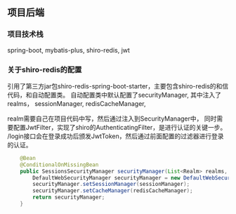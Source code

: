 ## 项目后端

### 项目技术栈
spring-boot, mybatis-plus, shiro-redis, jwt


### 关于shiro-redis的配置
引用了第三方jar包shiro-redis-spring-boot-starter，主要包含shiro-redis的和信代码，和自动配置类。
自动配置类中默认配置了securityManager, 其中注入了realms， sessionManager, redisCacheManager, 

realm需要自己在项目代码中写，然后通过注入到SecurityManager中，
同时需要配置JwtFilter，实现了shiro的AuthenticatingFilter，是进行认证的关键一步。
/login接口会在登录成功后颁发JwtToken，然后通过前面配置的过滤器进行登录的认证。


```java
    @Bean
    @ConditionalOnMissingBean
    public SessionsSecurityManager securityManager(List<Realm> realms, SessionManager sessionManager, RedisCacheManager redisCacheManager) {
        DefaultWebSecurityManager securityManager = new DefaultWebSecurityManager(realms);
        securityManager.setSessionManager(sessionManager);
        securityManager.setCacheManager(redisCacheManager);
        return securityManager;
    }
```